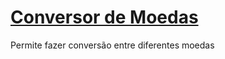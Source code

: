 # [Conversor de Moedas](https://rogerhugo.github.io/Conversor-de-Moedas/)

 Permite fazer conversão entre diferentes moedas
